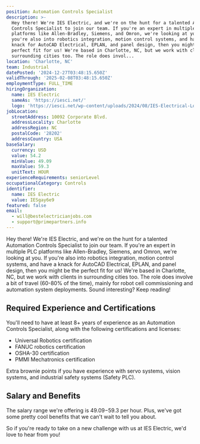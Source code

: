 ```yaml
---
position: Automation Controls Specialist
description: >-
  Hey there! We're IES Electric, and we're on the hunt for a talented Automation
  Controls Specialist to join our team. If you're an expert in multiple PLC
  platforms like Allen-Bradley, Siemens, and Omron, we're looking at you. If
  you're also into robotics integration, motion control systems, and have a
  knack for AutoCAD Electrical, EPLAN, and panel design, then you might be the
  perfect fit for us! We're based in Charlotte, NC, but we work with clients in
  surrounding cities too. The role does invol...
location: 'Charlotte, NC'
team: Industrial
datePosted: '2024-12-27T03:48:15.650Z'
validThrough: '2025-02-08T03:48:15.650Z'
employmentType: FULL_TIME
hiringOrganization:
  name: IES Electric
  sameAs: 'https://iesci.net/'
  logo: 'https://iesci.net/wp-content/uploads/2024/08/IES-Electrical-Logo-color.png'
jobLocation:
  streetAddress: 10092 Corporate Blvd.
  addressLocality: Charlotte
  addressRegion: NC
  postalCode: '28202'
  addressCountry: USA
baseSalary:
  currency: USD
  value: 54.2
  minValue: 49.09
  maxValue: 59.3
  unitText: HOUR
experienceRequirements: seniorLevel
occupationalCategory: Controls
identifier:
  name: IES Electric
  value: IESgay6e9
featured: false
email:
  - will@bestelectricianjobs.com
  - support@primepartners.info
---
```




Hey there! We're IES Electric, and we're on the hunt for a talented Automation Controls Specialist to join our team. If you're an expert in multiple PLC platforms like Allen-Bradley, Siemens, and Omron, we're looking at you. If you're also into robotics integration, motion control systems, and have a knack for AutoCAD Electrical, EPLAN, and panel design, then you might be the perfect fit for us! We're based in Charlotte, NC, but we work with clients in surrounding cities too. The role does involve a bit of travel (60-80% of the time), mainly for robot cell commissioning and automation system deployments. Sound interesting? Keep reading!

## Required Experience and Certifications

You'll need to have at least 8+ years of experience as an Automation Controls Specialist, along with the following certifications and licenses:

- Universal Robotics certification
- FANUC robotics certification
- OSHA-30 certification
- PMMI Mechatronics certification

Extra brownie points if you have experience with servo systems, vision systems, and industrial safety systems (Safety PLC).

## Salary and Benefits

The salary range we're offering is $49.09-$59.3 per hour. Plus, we've got some pretty cool benefits that we can't wait to tell you about.

So if you're ready to take on a new challenge with us at IES Electric, we'd love to hear from you!